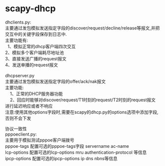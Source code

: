 # scapy-dhcp
dhclients.py:</br>
  主要通过发包模拟发送指定字段的discover/request/decline/release等报文,并把交互中的关键字段保存到日志中.</br>
  主要功能有:</br>
    1、模拟正常的dhcp客户端四次交互</br>
    2、模拟多个客户端耗尽地址池</br>
    3、直接发送广播的request报文</br>
    4、发送单播的request报文</br></br>
dhcpserver.py</br>
  主要通过发包模拟发送指定字段的offer/ack/nak报文</br>
  主要功能:</br>
      1、正常的DHCP服务器功能 </br>
      2、回应时能够对discover/request/T1时刻的request/T2时刻的request报文 进行延迟响应或者不响应</br>
注意:使用其他options字段时,需要在scapy的dhcp.py的options选项中添加字段,否则不会下发</br>

协议一致性<br>
pppoeclient.py:</br>
  主要用于模拟测试pppoe客户端拨号</br>
    pppoe-tags 配置可选的pppoe-tags字段 servername ac-name </br>
    lcp-options 配置可选的lcp-options  mru authentication-protocol 等信息</br>
    ipcp-options 配置可选的ipcp-options ip dns nbns等信息</br>
